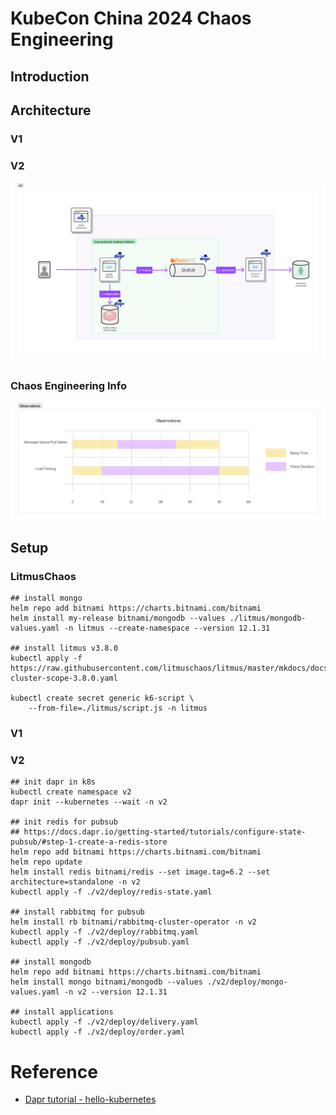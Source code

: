 # KubeCon China 2024 Chaos Engineering

## Introduction

## Architecture

### V1

### V2
![v2](./img/v2.png)

### Chaos Engineering Info

![duration](img/observations.png)

## Setup

### LitmusChaos

```shell
## install mongo
helm repo add bitnami https://charts.bitnami.com/bitnami
helm install my-release bitnami/mongodb --values ./litmus/mongodb-values.yaml -n litmus --create-namespace --version 12.1.31

## install litmus v3.8.0
kubectl apply -f https://raw.githubusercontent.com/litmuschaos/litmus/master/mkdocs/docs/3.8.0/litmus-cluster-scope-3.8.0.yaml

kubectl create secret generic k6-script \
    --from-file=./litmus/script.js -n litmus
```
### V1

### V2

```shell
## init dapr in k8s
kubectl create namespace v2
dapr init --kubernetes --wait -n v2

## init redis for pubsub
## https://docs.dapr.io/getting-started/tutorials/configure-state-pubsub/#step-1-create-a-redis-store
helm repo add bitnami https://charts.bitnami.com/bitnami
helm repo update
helm install redis bitnami/redis --set image.tag=6.2 --set architecture=standalone -n v2
kubectl apply -f ./v2/deploy/redis-state.yaml

## install rabbitmq for pubsub
helm install rb bitnami/rabbitmq-cluster-operator -n v2
kubectl apply -f ./v2/deploy/rabbitmq.yaml
kubectl apply -f ./v2/deploy/pubsub.yaml

## install mongodb
helm repo add bitnami https://charts.bitnami.com/bitnami
helm install mongo bitnami/mongodb --values ./v2/deploy/mongo-values.yaml -n v2 --version 12.1.31

## install applications
kubectl apply -f ./v2/deploy/delivery.yaml
kubectl apply -f ./v2/deploy/order.yaml
```

# Reference
- [Dapr tutorial - hello-kubernetes](https://github.com/dapr/quickstarts/tree/master/tutorials/hello-kubernetes)
